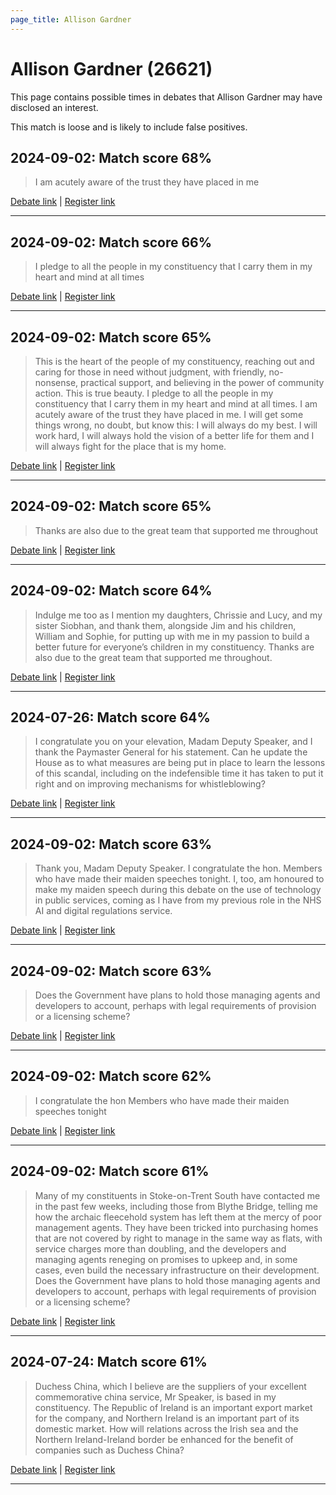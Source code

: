 ```yaml
---
page_title: Allison Gardner
---
```


# Allison Gardner  (26621)

This page contains possible times in debates that Allison Gardner may have disclosed an interest.

This match is loose and is likely to include false positives. 



## 2024-09-02: Match score 68%

>I am acutely aware of the trust they have placed in me

[Debate link](https://www.theyworkforyou.com/debates/?id=2024-09-02a.108.1) | [Register link](https://www.theyworkforyou.com/mp/26621/register)


---



## 2024-09-02: Match score 66%

>I pledge to all the people in my constituency that I carry them in my heart and mind at all times

[Debate link](https://www.theyworkforyou.com/debates/?id=2024-09-02a.108.1) | [Register link](https://www.theyworkforyou.com/mp/26621/register)


---



## 2024-09-02: Match score 65%

>This is the heart of the people of my constituency, reaching out and caring for those in need without judgment, with friendly, no-nonsense, practical support, and believing in the power of community action. This is true beauty. I pledge to all the people in my constituency that I carry them in my heart and mind at all times. I am acutely aware of the trust they have placed in me. I will get some things wrong, no doubt, but know this: I will always do my best. I will work hard, I will always hold the vision of a better life for them and I will always fight for the place that is my home.

[Debate link](https://www.theyworkforyou.com/debates/?id=2024-09-02a.108.1) | [Register link](https://www.theyworkforyou.com/mp/26621/register)


---



## 2024-09-02: Match score 65%

>Thanks are also due to the great team that supported me throughout

[Debate link](https://www.theyworkforyou.com/debates/?id=2024-09-02a.108.1) | [Register link](https://www.theyworkforyou.com/mp/26621/register)


---



## 2024-09-02: Match score 64%

>Indulge me too as I mention my daughters, Chrissie and Lucy, and my sister Siobhan, and thank them, alongside Jim and his children, William and Sophie, for putting up with me in my passion to build a better future for everyone’s children in my constituency. Thanks are also due to the great team that supported me throughout.

[Debate link](https://www.theyworkforyou.com/debates/?id=2024-09-02a.108.1) | [Register link](https://www.theyworkforyou.com/mp/26621/register)


---



## 2024-07-26: Match score 64%

>I congratulate you on your elevation, Madam Deputy Speaker, and I thank the Paymaster General for his statement. Can he update the House as to what measures are being put in place to learn the lessons of this scandal, including on the indefensible time it has taken to put it right and on improving mechanisms for whistleblowing?

[Debate link](https://www.theyworkforyou.com/debates/?id=2024-07-26d.933.4) | [Register link](https://www.theyworkforyou.com/mp/26621/register)


---



## 2024-09-02: Match score 63%

>Thank you, Madam Deputy Speaker. I congratulate the hon. Members who have made their maiden speeches tonight. I, too, am honoured to make my maiden speech during this debate on the use of technology in public services, coming as I have from my previous role in the NHS AI and digital regulations service.

[Debate link](https://www.theyworkforyou.com/debates/?id=2024-09-02a.108.1) | [Register link](https://www.theyworkforyou.com/mp/26621/register)


---



## 2024-09-02: Match score 63%

>Does the Government have plans to hold those managing agents and developers to account, perhaps with legal requirements of provision or a licensing scheme?

[Debate link](https://www.theyworkforyou.com/debates/?id=2024-09-02a.11.8) | [Register link](https://www.theyworkforyou.com/mp/26621/register)


---



## 2024-09-02: Match score 62%

>I congratulate the hon Members who have made their maiden speeches tonight

[Debate link](https://www.theyworkforyou.com/debates/?id=2024-09-02a.108.1) | [Register link](https://www.theyworkforyou.com/mp/26621/register)


---



## 2024-09-02: Match score 61%

>Many of my constituents in Stoke-on-Trent South have contacted me in the past few weeks, including those from Blythe Bridge, telling me how the archaic fleecehold system has left them at the mercy of poor management agents. They have been tricked into purchasing  homes that are not covered by right to manage in the same way as flats, with service charges more than doubling, and the developers and managing agents reneging on promises to upkeep and, in some cases, even build the necessary infrastructure on their development. Does the Government have plans to hold those managing agents and developers to account, perhaps with legal requirements of provision or a licensing scheme?

[Debate link](https://www.theyworkforyou.com/debates/?id=2024-09-02a.11.8) | [Register link](https://www.theyworkforyou.com/mp/26621/register)


---



## 2024-07-24: Match score 61%

>Duchess China, which I believe are the suppliers of your excellent commemorative china service, Mr Speaker, is based in my constituency. The Republic of Ireland is an important export market for the company, and Northern Ireland is an important part of its domestic market. How will relations across the Irish sea and the Northern Ireland-Ireland border be enhanced for the benefit of companies such as Duchess China?

[Debate link](https://www.theyworkforyou.com/debates/?id=2024-07-24d.659.8) | [Register link](https://www.theyworkforyou.com/mp/26621/register)


---

